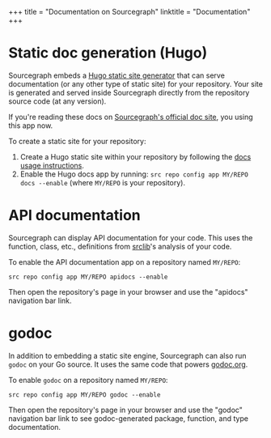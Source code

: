 +++
title = "Documentation on Sourcegraph"
linktitle = "Documentation"
+++

# Static doc generation (Hugo)

Sourcegraph embeds a [Hugo static site generator](https://gohugo.io/)
that can serve documentation (or any other type of static site) for
your repository. Your site is generated and served inside Sourcegraph
directly from the repository source code (at any version).

If you're reading these docs on
[Sourcegraph's official doc site](https://src.sourcegraph.com/sourcegraph/.docs),
you using this app now.

To create a static site for your repository:

1. Create a Hugo static site within your repository by following the
   [docs usage instructions](https://src.sourcegraph.com/sourcegraph/.tree/platform/apps/docs/README.md).
1. Enable the Hugo docs app by running: `src repo config app MY/REPO docs --enable` (where `MY/REPO` is your repository).


# API documentation

Sourcegraph can display API documentation for your code. This uses the
function, class, etc., definitions from [srclib](https://srclib.org)'s
analysis of your code.

To enable the API documentation app on a repository named `MY/REPO`:

```
src repo config app MY/REPO apidocs --enable
```

Then open the repository's page in your browser and use the "apidocs"
navigation bar link.


# godoc

In addition to embedding a static site engine, Sourcegraph can also
run `godoc` on your Go source. It uses the same code that powers
[godoc.org](https://godoc.org/).

To enable `godoc` on a repository named `MY/REPO`:

```
src repo config app MY/REPO godoc --enable
```

Then open the repository's page in your browser and use the "godoc"
navigation bar link to see godoc-generated package, function, and type
documentation.
